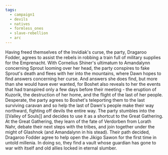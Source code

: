 ```yaml
---
tags:
  - campaign1
  - devils
  - natives
  - formless_ones
  - slave-rebellion
  - arc
---
```

Having freed themselves of the Invidiak's curse, the party, Dragaroo Fodder, agrees to assist the rebels in robbing a train full of military supplies for the Emprenacht. With Cornelius Shiner's ultimatum to Amandalynn concerning Sprout looming over her head, the party conspires to fake Sprout's death and flees with her into the mountains, where Dawn hopes to find answers concerning her curse. And answers she does find, but more than she would have ever wanted, for Boshet also reveals to her the events that had transpired only a few days before their meeting - the eruption of Kuzorik, the destruction of her home, and the flight of the last of her people. Desperate, the party agrees to Boshet's teleporting them to the last surviving caravan and so help the last of Dawn's people make their way northward, fighting off devils the entire way.
The party stumbles into the [[Valley of Souls]] and decides to use it as a shortcut to the Great Gathering. At the Great Gathering, they learn of the fate of Verdorben from Lorath Nahr, debate their next steps with the tribes, and join together under the might of Glashnok (and Amandalynn in his stead). Their path decided, Dragaroo Fodder agree to help open the Jikigo Sawon for the first time in untold millenia. In doing so, they find a vault whose guardian has gone to war with itself and old allies locked in eternal slumber.